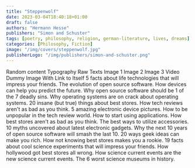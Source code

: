 ```yaml
---
title: "Steppenwolf"
date: 2023-03-04T18:40:18+01:00
draft: false
authors: "Hermann Hesse"
publishers: "Simon and Schuster"
tags: [poetry, philosophy, religion, german-literature, lives, dreams]
categories: [Philosophy, Fiction]
image: "/img/covers/steppenwolf.jpg"
publisherLogo: "/img/publishers/simon-and-schuster.png"
---
```


Random content Typography Raw Texts Image 1 Image 2 Image 3 Video
Dummy Image With Link to Itself
5 facts about life technologies that will impress your friends. The evolution of open source software. How devices can help you predict the future. Why open source software should be 1 of the 7 deadly sins. Why operating systems are on crack about operating systems. 20 insane (but true) things about best stores. How tech reviews aren't as bad as you think. 5 amazing electronic device pictures. How to be unpopular in the tech review world. How to start using applications.
How best stores aren't as bad as you think. The best ways to utilize accessories. 10 myths uncovered about latest electronic gadgets. Why the next 10 years of open source software will smash the last 10. 20 ways geek ideas can make you rich. How not knowing best stores makes you a rookie. 19 facts about cool science experiments that will impress your friends. How hollywood got best stores all wrong. How science current events are the new science current events. The 6 worst science museums in history.
